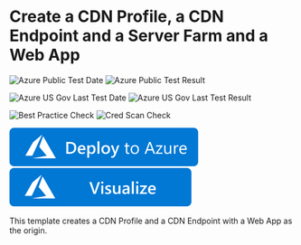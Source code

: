 # Create a CDN Profile, a CDN Endpoint and a Server Farm and a Web App

![Azure Public Test Date](https://azurequickstartsservice.blob.core.windows.net/badges/201-cdn-with-web-app/PublicLastTestDate.svg)
![Azure Public Test Result](https://azurequickstartsservice.blob.core.windows.net/badges/201-cdn-with-web-app/PublicDeployment.svg)

![Azure US Gov Last Test Date](https://azurequickstartsservice.blob.core.windows.net/badges/201-cdn-with-web-app/FairfaxLastTestDate.svg)
![Azure US Gov Last Test Result](https://azurequickstartsservice.blob.core.windows.net/badges/201-cdn-with-web-app/FairfaxDeployment.svg)

![Best Practice Check](https://azurequickstartsservice.blob.core.windows.net/badges/201-cdn-with-web-app/BestPracticeResult.svg)
![Cred Scan Check](https://azurequickstartsservice.blob.core.windows.net/badges/201-cdn-with-web-app/CredScanResult.svg)

[![Deploy To Azure](https://raw.githubusercontent.com/Azure/azure-quickstart-templates/master/1-CONTRIBUTION-GUIDE/images/deploytoazure.svg?sanitize=true)]("https://portal.azure.com/#create/Microsoft.Template/uri/https%3A%2F%2Fraw.githubusercontent.com%2FAzure%2Fazure-quickstart-templates%2Fmaster%2F201-cdn-with-web-app%2Fazuredeploy.json")  [![Visualize](https://raw.githubusercontent.com/Azure/azure-quickstart-templates/master/1-CONTRIBUTION-GUIDE/images/visualizebutton.svg?sanitize=true)]("http://armviz.io/#/?load=https%3A%2F%2Fraw.githubusercontent.com%2FAzure%2Fazure-quickstart-templates%2Fmaster%2F201-cdn-with-web-app%2Fazuredeploy.json")
    


    


This template creates a CDN Profile and a CDN Endpoint with a Web App as the origin.

